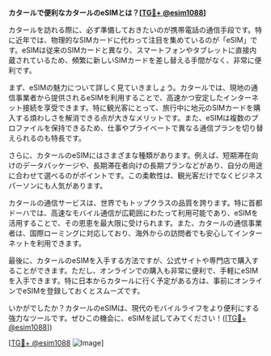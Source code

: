 **カタールで便利なカタールのeSIMとは？[[TG💪+ @esim1088](https://t.me/s/esim1088)]**

カタールを訪れる際に、必ず準備しておきたいのが携帯電話の通信手段です。特に近年では、物理的なSIMカードに代わって注目を集めているのが「eSIM」です。eSIMは従来のSIMカードと異なり、スマートフォンやタブレットに直接内蔵されているため、頻繁に新しいSIMカードを差し替える手間がなく、非常に便利です。

まず、eSIMの魅力について詳しく見ていきましょう。カタールでは、現地の通信事業者から提供されるeSIMを利用することで、高速かつ安定したインターネット接続を享受できます。特に観光客にとって、旅行中に地元のSIMカードを購入する煩わしさを解消できる点が大きなメリットです。また、eSIMは複数のプロファイルを保持できるため、仕事やプライベートで異なる通信プランを切り替えられるのも特長です。

さらに、カタールのeSIMにはさまざまな種類があります。例えば、短期滞在向けのデータパッケージや、長期滞在者向けの長期プランなどがあり、自分の用途に合わせて選べるのがポイントです。この柔軟性は、観光客だけでなくビジネスパーソンにも人気があります。

カタールの通信サービスは、世界でもトップクラスの品質を誇ります。特に首都ドーハでは、高速なモバイル通信が広範囲にわたって利用可能であり、eSIMを活用することで、その恩恵を最大限に受けられます。また、カタールの通信事業者は、国際ローミングに対応しており、海外からの訪問者でも安心してインターネットを利用できます。

最後に、カタールのeSIMを入手する方法ですが、公式サイトや専門店で購入することができます。ただし、オンラインでの購入も非常に便利で、手軽にeSIMを入手できます。特に日本からカタールに行く予定がある方は、事前にオンラインでeSIMを登録しておくとスムーズです。

いかがでしたか？カタールのeSIMは、現代のモバイルライフをより便利にする強力なツールです。ぜひこの機会に、eSIMを試してみてください！([[TG💪+ @esim1088](https://t.me/s/esim1088)])

[[TG💪+ @esim1088](https://t.me/s/esim1088) ![Image](https://i.postimg.cc/Y0z9fWf4/image.png)]